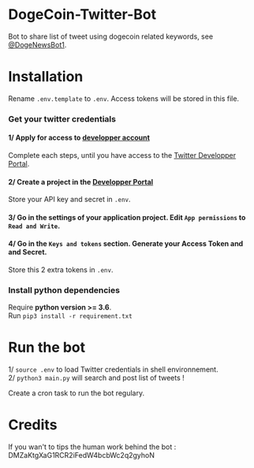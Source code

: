 # DogeCoin-Twitter-Bot
Bot to share list of tweet using dogecoin related keywords, see [@DogeNewsBot1](https://twitter.com/DogeNewsBot1).

# Installation

Rename `.env.template` to `.env`. Access tokens will be stored in this file.

### Get your twitter credentials
#### 1/ Apply for access to [developper account](https://developer.twitter.com/en/apply-for-access)
Complete each steps, until you have access to the [Twitter Developper Portal](https://developer.twitter.com/en/portal/dashboard).
#### 2/ Create a project in the [Developper Portal](https://developer.twitter.com/en/portal/dashboard)
Store your API key and secret in `.env`.
#### 3/ Go in the settings of your application project. Edit `App permissions` to `Read and Write`.
#### 4/ Go in the `Keys and tokens` section. Generate your Access Token and and Secret.
Store this 2 extra tokens in `.env`.
  
### Install python dependencies
Require **python version >= 3.6**.  
Run `pip3 install -r requirement.txt`

# Run the bot
1/ `source .env` to load Twitter credentials in shell environnement.  
2/ `python3 main.py` will search and post list of tweets !  

Create a cron task to run the bot regulary.

# Credits

If you wan't to tips the human work behind the bot : DMZaKtgXaG1RCR2iFedW4bcbWc2q2gyhoN
